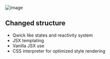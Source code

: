 ![image](https://github.com/JSThreads/jvd/assets/73474137/cb25b798-ec43-46a7-8208-17ed2744bca1)

## Changed structure

- Qwick like states and reactivity system
- JSX templating
- Vanilla JSX use
- CSS interpreter for optimized style rendering 